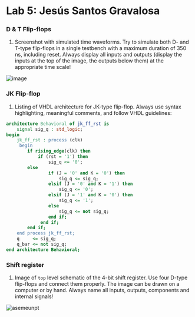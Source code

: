 # Lab 5: Jesús Santos Gravalosa

### D & T Flip-flops

1. Screenshot with simulated time waveforms. Try to simulate both D- and T-type flip-flops in a single testbench with a maximum duration of 350 ns, including reset. Always display all inputs and outputs (display the inputs at the top of the image, the outputs below them) at the appropriate time scale!

 ![image](https://user-images.githubusercontent.com/63504192/225099153-2bb45edc-1a57-4287-b5ad-517a2696f554.png)

### JK Flip-flop

1. Listing of VHDL architecture for JK-type flip-flop. Always use syntax highlighting, meaningful comments, and follow VHDL guidelines:

```vhdl
architecture Behavioral of jk_ff_rst is
    signal sig_q : std_logic;
begin
    jk_ff_rst : process (clk)
     begin
        if rising_edge(clk) then
            if (rst = '1') then
                sig_q <= '0';
	    else
                if (J = '0' and K = '0') then
                    sig_q <= sig_q;
                elsif (J = '0' and K = '1') then
                    sig_q <= '0';
                elsif (J = '1' and K = '0') then
                    sig_q <= '1';
                else
               	    sig_q <= not sig_q;
                end if;
             end if;
        end if;
    end process jk_ff_rst;
    q     <= sig_q;
    q_bar <= not sig_q;
end architecture Behavioral;
```

### Shift register

1. Image of `top` level schematic of the 4-bit shift register. Use four D-type flip-flops and connect them properly. The image can be drawn on a computer or by hand. Always name all inputs, outputs, components and internal signals!

![asemeunpt](https://user-images.githubusercontent.com/63504192/225101201-cb115239-02c8-4d84-abce-284c8c51d9e4.jpg)

   
